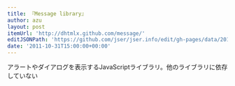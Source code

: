 ```yaml
---
title: 『Message library』
author: azu
layout: post
itemUrl: 'http://dhtmlx.github.com/message/'
editJSONPath: 'https://github.com/jser/jser.info/edit/gh-pages/data/2011/10/index.json'
date: '2011-10-31T15:00:00+00:00'
---
```

アラートやダイアログを表示するJavaScriptライブラリ。他のライブラリに依存していない
